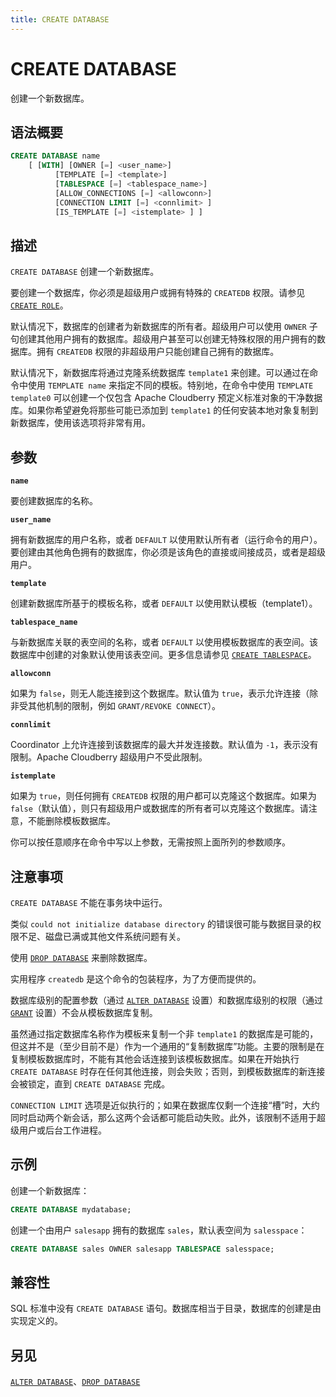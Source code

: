 ```yaml
---
title: CREATE DATABASE
---
```


# CREATE DATABASE

创建一个新数据库。

## 语法概要

```sql
CREATE DATABASE name
    [ [WITH] [OWNER [=] <user_name>]
          [TEMPLATE [=] <template>]
          [TABLESPACE [=] <tablespace_name>]
          [ALLOW_CONNECTIONS [=] <allowconn>]
          [CONNECTION LIMIT [=] <connlimit> ]
          [IS_TEMPLATE [=] <istemplate> ] ]
```

## 描述

`CREATE DATABASE` 创建一个新数据库。

要创建一个数据库，你必须是超级用户或拥有特殊的 `CREATEDB` 权限。请参见 [`CREATE ROLE`](https://github.com/cloudberrydb/cloudberrydb-site/blob/cbdb-doc-validation/docs/sql-stmts/create-role.md)。

默认情况下，数据库的创建者为新数据库的所有者。超级用户可以使用 `OWNER` 子句创建其他用户拥有的数据库。超级用户甚至可以创建无特殊权限的用户拥有的数据库。拥有 `CREATEDB` 权限的非超级用户只能创建自己拥有的数据库。

默认情况下，新数据库将通过克隆系统数据库 `template1` 来创建。可以通过在命令中使用 `TEMPLATE name` 来指定不同的模板。特别地，在命令中使用 `TEMPLATE template0` 可以创建一个仅包含 Apache Cloudberry 预定义标准对象的干净数据库。如果你希望避免将那些可能已添加到 `template1` 的任何安装本地对象复制到新数据库，使用该选项将非常有用。

## 参数

**`name`**

要创建数据库的名称。

**`user_name`**

拥有新数据库的用户名称，或者 `DEFAULT` 以使用默认所有者（运行命令的用户）。要创建由其他角色拥有的数据库，你必须是该角色的直接或间接成员，或者是超级用户。

**`template`**

创建新数据库所基于的模板名称，或者 `DEFAULT` 以使用默认模板（template1）。

**`tablespace_name`**

与新数据库关联的表空间的名称，或者 `DEFAULT` 以使用模板数据库的表空间。该数据库中创建的对象默认使用该表空间。更多信息请参见 [`CREATE TABLESPACE`](/i18n/zh/docusaurus-plugin-content-docs/current/sql-stmts/create-tablespace.md)。

**`allowconn`**

如果为 `false`，则无人能连接到这个数据库。默认值为 `true`，表示允许连接（除非受其他机制的限制，例如 `GRANT/REVOKE CONNECT`）。

**`connlimit`**

Coordinator 上允许连接到该数据库的最大并发连接数。默认值为 `-1`，表示没有限制。Apache Cloudberry 超级用户不受此限制。

**`istemplate`**

如果为 `true`，则任何拥有 `CREATEDB` 权限的用户都可以克隆这个数据库。如果为 `false`（默认值），则只有超级用户或数据库的所有者可以克隆这个数据库。请注意，不能删除模板数据库。

你可以按任意顺序在命令中写以上参数，无需按照上面所列的参数顺序。

## 注意事项

`CREATE DATABASE` 不能在事务块中运行。

类似 `could not initialize database directory` 的错误很可能与数据目录的权限不足、磁盘已满或其他文件系统问题有关。

使用 [`DROP DATABASE`](/i18n/zh/docusaurus-plugin-content-docs/current/sql-stmts/drop-database.md) 来删除数据库。

实用程序 `createdb` 是这个命令的包装程序，为了方便而提供的。

数据库级别的配置参数（通过 [`ALTER DATABASE`](/i18n/zh/docusaurus-plugin-content-docs/current/sql-stmts/alter-database.md) 设置）和数据库级别的权限（通过 [`GRANT`](https://github.com/cloudberrydb/cloudberrydb-site/blob/cbdb-doc-validation/docs/sql-stmts/grant.md) 设置）不会从模板数据库复制。

虽然通过指定数据库名称作为模板来复制一个非 `template1` 的数据库是可能的，但这并不是（至少目前不是）作为一个通用的“复制数据库”功能。主要的限制是在复制模板数据库时，不能有其他会话连接到该模板数据库。如果在开始执行 `CREATE DATABASE` 时存在任何其他连接，则会失败；否则，到模板数据库的新连接会被锁定，直到 `CREATE DATABASE` 完成。

`CONNECTION LIMIT` 选项是近似执行的；如果在数据库仅剩一个连接“槽”时，大约同时启动两个新会话，那么这两个会话都可能启动失败。此外，该限制不适用于超级用户或后台工作进程。

## 示例

创建一个新数据库：

```sql
CREATE DATABASE mydatabase;
```

创建一个由用户 `salesapp` 拥有的数据库 `sales`，默认表空间为 `salesspace`：

```sql
CREATE DATABASE sales OWNER salesapp TABLESPACE salesspace;
```

## 兼容性

SQL 标准中没有 `CREATE DATABASE` 语句。数据库相当于目录，数据库的创建是由实现定义的。

## 另见

[`ALTER DATABASE`](/i18n/zh/docusaurus-plugin-content-docs/current/sql-stmts/alter-database.md)、[`DROP DATABASE`](/i18n/zh/docusaurus-plugin-content-docs/current/sql-stmts/drop-database.md)
